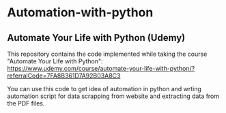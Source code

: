 # Automation-with-python

## Automate Your Life with Python (Udemy)
This repository contains the code implemented while taking the course "Automate Your Life with Python": https://www.udemy.com/course/automate-your-life-with-python/?referralCode=7FA8B361D7A92B03A8C3

You can use this code to get idea of automation in python and wrting automation script for data scrapping from website and extracting data from the PDF files.
